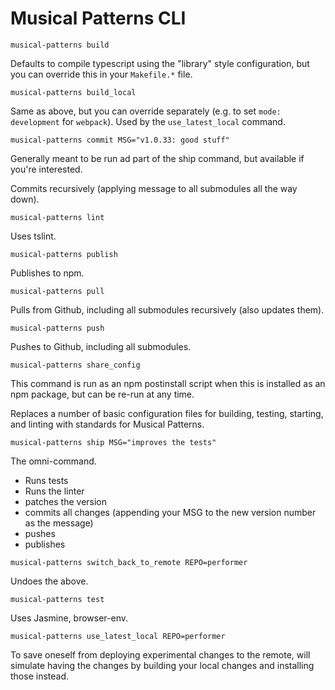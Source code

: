 # Musical Patterns CLI

`musical-patterns build`

Defaults to compile typescript using the "library" style configuration, but you can override this in your `Makefile.*` file.

`musical-patterns build_local`

Same as above, but you can override separately (e.g. to set `mode: development` for `webpack`).
Used by the `use_latest_local` command.

`musical-patterns commit MSG="v1.0.33: good stuff"`

Generally meant to be run ad part of the ship command, but available if you're interested. 

Commits recursively (applying message to all submodules all the way down).

`musical-patterns lint`

Uses tslint.

`musical-patterns publish`

Publishes to npm.

`musical-patterns pull`

Pulls from Github, including all submodules recursively (also updates them).

`musical-patterns push`

Pushes to Github, including all submodules.

`musical-patterns share_config`

This command is run as an npm postinstall script when this is installed as an npm package, but can be re-run at any time. 

Replaces a number of basic configuration files for building, testing, starting, and linting with standards for Musical Patterns.

`musical-patterns ship MSG="improves the tests"`

The omni-command. 

- Runs tests
- Runs the linter
- patches the version
- commits all changes (appending your MSG to the new version number as the message)
- pushes
- publishes

`musical-patterns switch_back_to_remote REPO=performer`

Undoes the above.

`musical-patterns test`

Uses Jasmine, browser-env.

`musical-patterns use_latest_local REPO=performer`

To save oneself from deploying experimental changes to the remote, will simulate having the changes by building your local changes and installing those instead.
